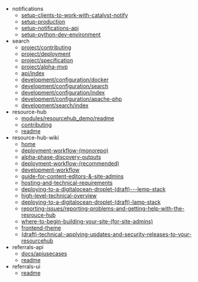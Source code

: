 - notifications
  - [setup-clients-to-work-with-catalyst-notify](notifications/setup-clients-to-work-with-catalyst-notify)
  - [setup-production](notifications/setup-production)
  - [setup-notifications-api](notifications/setup-notifications-api)
  - [setup-python-dev-environment](notifications/setup-python-dev-environment)
- search
  - [project/contributing](search/project/contributing)
  - [project/deployment](search/project/deployment)
  - [project/specification](search/project/specification)
  - [project/alpha-mvp](search/project/alpha-mvp)
  - [api/index](search/api/index)
  - [development/configuration/docker](search/development/configuration/docker)
  - [development/configuration/search](search/development/configuration/search)
  - [development/configuration/index](search/development/configuration/index)
  - [development/configuration/apache-php](search/development/configuration/apache-php)
  - [development/search/index](search/development/search/index)
- resource-hub
  - [modules/resourcehub_demo/readme](resource-hub/modules/resourcehub_demo/readme)
  - [contributing](resource-hub/contributing)
  - [readme](resource-hub/readme)
- resource-hub-wiki
  - [home](resource-hub-wiki/home)
  - [deployment-workflow-(monorepo)](resource-hub-wiki/deployment-workflow-(monorepo))
  - [alpha-phase-discovery-outputs](resource-hub-wiki/alpha-phase-discovery-outputs)
  - [deployment-workflow-(recommended)](resource-hub-wiki/deployment-workflow-(recommended))
  - [development-workflow](resource-hub-wiki/development-workflow)
  - [guide-for-content-editors-&-site-admins](resource-hub-wiki/guide-for-content-editors-&-site-admins)
  - [hosting-and-technical-requirements](resource-hub-wiki/hosting-and-technical-requirements)
  - [deploying-to-a-digitalocean-droplet-(draft)---lemp-stack](resource-hub-wiki/deploying-to-a-digitalocean-droplet-(draft)---lemp-stack)
  - [high-level-technical-overview](resource-hub-wiki/high-level-technical-overview)
  - [deploying-to-a-digitalocean-droplet-(draft)-lamp-stack](resource-hub-wiki/deploying-to-a-digitalocean-droplet-(draft)-lamp-stack)
  - [reporting-issues/reporting-problems-and-getting-help-with-the-resrouce-hub](resource-hub-wiki/reporting-issues/reporting-problems-and-getting-help-with-the-resrouce-hub)
  - [where-to-begin-building-your-site-(for-site-admins)](resource-hub-wiki/where-to-begin-building-your-site-(for-site-admins))
  - [frontend-theme](resource-hub-wiki/frontend-theme)
  - [(draft)-technical:-applying-updates-and-security-releases-to-your-resourcehub](resource-hub-wiki/(draft)-technical:-applying-updates-and-security-releases-to-your-resourcehub)
- referrals-api
  - [docs/apiusecases](referrals-api/docs/apiusecases)
  - [readme](referrals-api/readme)
- referrals-ui
  - [readme](referrals-ui/readme)
